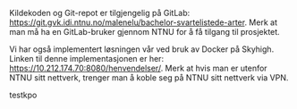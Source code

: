 Kildekoden og Git-repot er tilgjengelig på GitLab: https://git.gvk.idi.ntnu.no/malenelu/bachelor-svartelistede-arter. Merk at man må ha en GitLab-bruker gjennom NTNU for å få tilgang til prosjektet.

Vi har også implementert løsningen vår ved bruk av Docker på Skyhigh. Linken til denne implementasjonen er her: https://10.212.174.70:8080/henvendelser/. Merk at hvis man er utenfor NTNU sitt nettverk, trenger man å koble seg på NTNU sitt nettverk via VPN.

testkpo